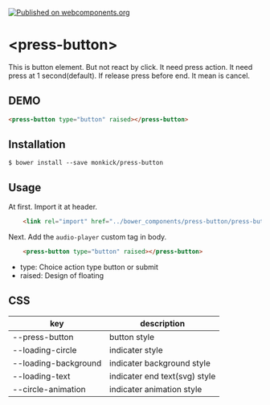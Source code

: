 [![Published on webcomponents.org](https://img.shields.io/badge/webcomponents.org-published-blue.svg)](https://www.webcomponents.org/element/owner/my-element)

# \<press-button\>

This is button element. But not react by click. It need press action.
It need press at 1 second(default). If release press before end. It mean is cancel.

## DEMO

<!--
```html
<custom-element-demo>
  <template>
    <script src="../webcomponentsjs/webcomponents-lite.js"></script>
    <link rel="import" href="press-button.html">
    <next-code-block></next-code-block>
  </template>
</custom-element-demo>
```
-->
```html
<press-button type="button" raised></press-button>
```

## Installation

```
$ bower install --save monkick/press-button
```

## Usage

At first. Import it at header.  

```html
    <link rel="import" href="../bower_components/press-button/press-button.html">
```

Next. Add the `audio-player` custom tag in body.

```html
    <press-button type="button" raised></press-button>
```

* type: Choice action type button or submit
* raised: Design of floating


## CSS

| key | description |
----|---- 
| --press-button | button style |
| --loading-circle | indicater style |
| --loading-background | indicater background style |
| --loading-text |indicater end text(svg) style |
| --circle-animation | indicater animation style |